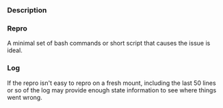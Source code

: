 ### Description


### Repro
A minimal set of bash commands or short script that causes the issue is ideal.


### Log
If the repro isn't easy to repro on a fresh mount, including the last 50 lines or so of the log may provide enough state information to see where things went wrong.


